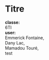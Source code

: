 # Titre

**classe:**<br>
6TI
<br>
**user:** <br>
Emmerick Fontaine,<br>
Dany Lac,<br>
Mamadou Touré,<br>
test
